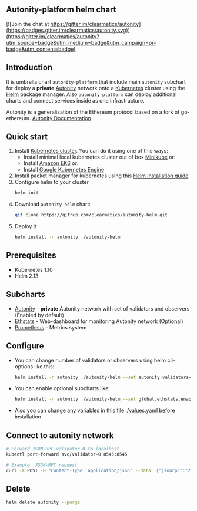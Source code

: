 ## Autonity-platform helm chart

[![Join the chat at https://gitter.im/clearmatics/autonity](https://badges.gitter.im/clearmatics/autonity.svg)](https://gitter.im/clearmatics/autonity?utm_source=badge&utm_medium=badge&utm_campaign=pr-badge&utm_content=badge)


## Introduction

It is umbrella chart `autonity-platform` that include main `autonity` subchart for deploy a **private** [Autonity](https://www.autonity.io/) network onto a [Kubernetes](http://kubernetes.io) 
cluster using the [Helm](https://helm.sh) package manager. Also `autonity-platform` can deploy additional charts and connect services inside as one infrastructure.

Autonity is a generalization of the Ethereum protocol based on a fork of go-ethereum. [Autonity Documentation](https://docs.autonity.io)

## Quick start
1. Install [Kubernetes cluster](http://kubernetes.io). You can do it using one of this ways:
   - Install minimal local kubernetes cluster out of box [Minikube](https://kubernetes.io/docs/tasks/tools/install-minikube/) or:
   - Install [Amazon EKS](https://eksworkshop.com/prerequisites/self_paced/) or:
   - Install [Google Kubernetes Engine](https://cloud.google.com/kubernetes-engine/docs/quickstart)
1. Install packet manager for kubernetes using this [Helm installation guide](https://helm.sh/docs/using_helm/#installing-helm)
1. Configure helm to your cluster
   ```bash
   helm init
   ```
1. Download `autonity-helm` chart:
   ```bash
   git clone https://github.com/clearmatics/autonity-helm.git
   ```
1. Deploy it
   ```bash
   helm install -n autonity ./autonity-helm
   ```
## Prerequisites

* Kubernetes 1.10
* Helm 2.13

## Subcharts

* [Autonity](charts/autonity) - **private** Autonity network with set of validators and observers (Enabled by default)
* [Ethstats](charts/ethstats) - Web-dashboard for monitoring Autonity network (Optional)
* [Prometheus](charts/prometheus) - Metrics system

## Configure

- You can change number of validators or observers using helm cli-options like this:
   ```bash
   helm install -n autonity ./autonity-helm --set autonity.validators=6,autonity.observers=2
   ```
- You can enable optional subcharts like:
   ```bash
   helm install -n autonity ./autonity-helm --set global.ethstats.enabled=true
   ```
- Also you can change any variables in this file [./values.yaml](values.yaml) before installation

## Connect to autonity network
```bash
# Forward JSON-RPC validator-0 to localhost
kubectl port-forward svc/validator-0 8545:8545

# Example  JSON-RPC request
curl -X POST -H "Content-Type: application/json" --data '{"jsonrpc":"2.0","method":"web3_clientVersion","params":[],"id":67}' http://localhost:8545

```

## Delete
```bash
helm delete autonity --purge
```